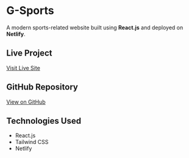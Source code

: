 #  G-Sports

A modern sports-related website built using **React.js** and deployed on **Netlify**.

##  Live Project
  [Visit Live Site](https://g-sports-jonayet.netlify.app/)

##  GitHub Repository
  [View on GitHub](https://github.com/jonayethossen/g-sports)

##  Technologies Used
- React.js
- Tailwind CSS
- Netlify

